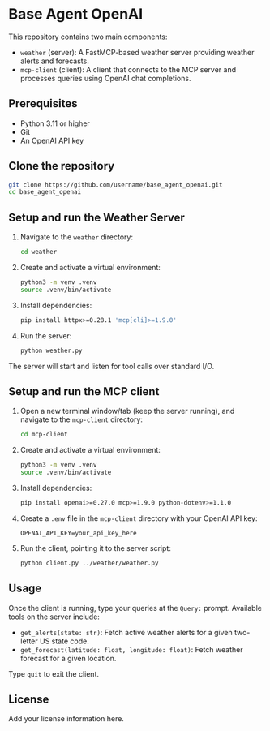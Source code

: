 # Base Agent OpenAI

This repository contains two main components:

- `weather` (server): A FastMCP-based weather server providing weather alerts and forecasts.
- `mcp-client` (client): A client that connects to the MCP server and processes queries using OpenAI chat completions.

## Prerequisites

- Python 3.11 or higher
- Git
- An OpenAI API key

## Clone the repository

```bash
git clone https://github.com/username/base_agent_openai.git
cd base_agent_openai
```

## Setup and run the Weather Server

1. Navigate to the `weather` directory:
    ```bash
    cd weather
    ```

2. Create and activate a virtual environment:
    ```bash
    python3 -m venv .venv
    source .venv/bin/activate
    ```

3. Install dependencies:
    ```bash
    pip install httpx>=0.28.1 'mcp[cli]>=1.9.0'
    ```

4. Run the server:
    ```bash
    python weather.py
    ```

The server will start and listen for tool calls over standard I/O.

## Setup and run the MCP client

1. Open a new terminal window/tab (keep the server running), and navigate to the `mcp-client` directory:
    ```bash
    cd mcp-client
    ```

2. Create and activate a virtual environment:
    ```bash
    python3 -m venv .venv
    source .venv/bin/activate
    ```

3. Install dependencies:
    ```bash
    pip install openai>=0.27.0 mcp>=1.9.0 python-dotenv>=1.1.0
    ```

4. Create a `.env` file in the `mcp-client` directory with your OpenAI API key:
    ```
    OPENAI_API_KEY=your_api_key_here
    ```

5. Run the client, pointing it to the server script:
    ```bash
    python client.py ../weather/weather.py
    ```

## Usage

Once the client is running, type your queries at the `Query:` prompt. Available tools on the server include:

- `get_alerts(state: str)`: Fetch active weather alerts for a given two-letter US state code.
- `get_forecast(latitude: float, longitude: float)`: Fetch weather forecast for a given location.

Type `quit` to exit the client.

## License

Add your license information here. 
